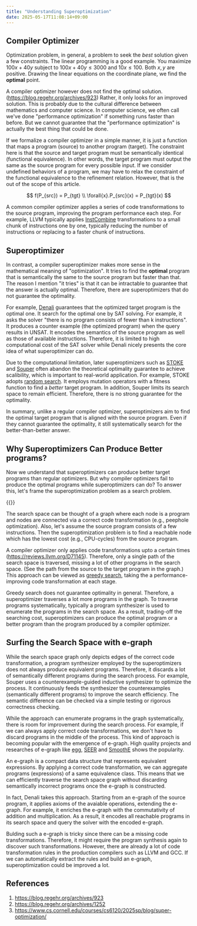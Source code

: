 ```yaml
---
title: "Understanding Superoptimization"
date: 2025-05-17T11:08:14+09:00
---
```


## Compiler Optimizer

Optimization problem, in general, a problem to seek the _best_ solution given a few constraints.
The linear programming is a good example.
You maximize $100x + 40y$ subject to $100x + 40y \le 3000$ and $10x \le 100$. Both $x, y$ are positive.
Drawing the linear equations on the coordinate plane, we find the **optimal** point.

A compiler optimizer however does not find the optimal solution. (https://blog.regehr.org/archives/923)
Rather, it only looks for an improved solution.
This is probably due to the cultural difference between mathematics and computer science.
In computer science, we often call we've done "performance optimization" if something runs faster than before.
But we cannot guarantee that the "performance optimization" is actually the best thing that could be done.

If we formalize a compiler optimizer in a simple manner, it is just a function that maps a program (source) to another program (target).
The constraint here is that the source and target program must be semantically identical (functional equivalence).
In other words, the target program must output the same as the source program for every possible input.
If we consider undefined behaviors of a program,
we may have to relax the constraint of the functional equivalence to the refinement relation.
However, that is the out of the scope of this article. 

$$
f(P_{src}) = P_{tgt} \\
\forall{x}.P_{src}(x) = P_{tgt}(x)
$$


A common compiler optimizer applies a series of code transformations to the source program, improving the program performance each step. For example, LLVM typically applies [InstCombine](https://llvm.org/docs/Passes.html#instcombine-combine-redundant-instructions) transformations to a small chunk of instructions one by one, typically reducing the number of instructions or replacing to a faster chunk of instructions.

## Superoptimizer

In contrast, a compiler superoptimizer makes more sense in the mathematical meaning of "optimization".
It tries to find the **optimal** program that is semantically the same to the source program but faster than that.
The reason I mention "it tries" is that it can be intractable to guarantee that the answer is actually optimal.
Therefore, there are superoptimizers that do not guarantee the optimality.

For example, [Denali](https://dl.acm.org/doi/10.1145/543552.512566) guarantees that the optimized target program is the optimal one. It search for the optimal one by SAT solving. For example, it asks the solver "there is no program consists of fewer than k instructions". It produces a counter example (the optimized program) when the query results in UNSAT. It encodes the semantics of the source program as well as those of available instructions. Therefore, it is limited to high computational cost of the SAT solver while Denali nicely presents the core idea of what superoptimizer can do.

Due to the computational limitation, later superoptimizers such as [STOKE](https://arxiv.org/abs/1211.0557) and [Souper](https://arxiv.org/abs/1711.04422) often abandon the theoretical optimality guarantee to achieve scalibility, which is important to real-world application.
For example, STOKE adopts [random search](https://en.wikipedia.org/wiki/Random_search).
It employs mutation operators with a fitness function to find a _better_ target program.
In addition, Souper limits its search space to remain efficient. Therefore, there is no strong guarantee for the optimality.

In summary, unlike a regular compiler optimizer, superoptimizers aim to find the optimal target program that is aligned with the source program. Even if they cannot guarantee the optimality, it still systematically search for the better-than-better answer.

## Why Superoptimizers Can Produce Better programs?

Now we understand that superoptimizers can produce better target programs than regular optimizers. But why compiler optimizers fail to produce the optimal programs while superoptimizers can do? To answer this, let's frame the superoptimization problem as a search problem.

{{<bundle-image name="search-space.png" width="100%">}}

The search space can be thought of a graph where each node is a program and nodes are connected via a correct code transformation (e.g., peephole optimization).
Also, let's assume the source program consists of a few instructions. Then the superoptimization problem is to find a reachable node which has the lowest cost (e.g., CPU-cycles) from the source program.

A compiler optimizer only applies code transformations upto a certain times (https://reviews.llvm.org/D71145). Therefore, only a single path of the search space is traversed, missing a lot of other programs in the search space. (See the path from the source to the target program in the graph.) This approach can be viewed as [greedy search](https://en.wikipedia.org/wiki/Greedy_algorithm), taking the a performance-improving code transformation at each stage. 

Greedy search does not guarantee optimality in general. Therefore, a superoptimizer traverses a lot more programs in the graph. To traverse programs systematically, typically a program synthesizer is used to enumerate the programs in the search space.
As a result, trading-off the searching cost, superoptimizers can produce the optimal program or a better program than the program produced by a compiler optimizer.

## Surfing the Search Space with e-graph

While the search space graph only depicts edges of the correct code transformation, a program synthesizer employed by the superoptimizers does not always produce equivalent programs.
Therefore, it discards a lot of semantically different programs during the search process.
For example, Souper uses a counterexample-guided inductive synthesizer to optimize the process. It continuously feeds the synthesizer the counterexamples (semantically different programs) to improve the search efficiency. The semantic difference can be checked via a simple testing or rigorous correctness checking.

While the approach can enumerate programs in the graph systematically, there is room for improvement during the search process.
For example, if we can always apply correct code transformations, we don't have to discard programs in the middle of the process.
This kind of approach is becoming popular with the emergence of e-graph. High quality projects and researches of e-graph like [egg](https://github.com/egraphs-good/egg), [SEER](https://dl.acm.org/doi/10.1145/3620665.3640392) and [SmoothE](https://dl.acm.org/doi/10.1145/3669940.3707262) shows the popularity.


An e-graph is a compact data structure that represents equivalent expressions. By applying a correct code transformation, we can aggregate programs (expressions) of a same equivalence class.
This means that we can efficiently traverse the search space graph without discarding semantically incorrect programs once the e-graph is constructed.

In fact, Denali takes this approach.
Starting from an e-graph of the source program, it applies axioms of the avaiable operations, extending the e-graph.
For example, it enriches the e-graph with the commutativity of addition and multiplication.
As a result, it encodes all reachable programs in its search space and query the solver with the encoded e-graph.

Bulding such a e-graph is tricky since there can be a missing code transformations. Therefore, it might require the program synthesis again to discover such transformations.
However, there are already a lot of code transformation rules in the production compilers such as LLVM and GCC.
If we can automatically extract the rules and build an e-graph, superoptimization could be improved a lot. 


## References

1. https://blog.regehr.org/archives/923
2. https://blog.regehr.org/archives/1252
3. https://www.cs.cornell.edu/courses/cs6120/2025sp/blog/super-optimization/